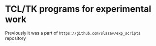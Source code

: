 # TCL/TK programs for experimental work

Previously it was a part of `https://github.com/slazav/exp_scripts` repository



